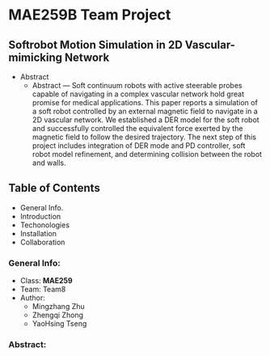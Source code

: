 # MAE259B Team Project #
## Softrobot Motion Simulation in 2D Vascular-mimicking Network ##
- Abstract 
	- Abstract — Soft continuum robots with active steerable probes capable of navigating in a complex vascular network hold great promise for medical applications. This paper reports a simulation of a soft robot controlled by an external magnetic field to navigate in a 2D vascular network. We established a DER model for the soft robot and successfully controlled the equivalent force exerted by the magnetic field to follow the desired trajectory. The next step of this project includes integration of DER mode and PD controller, soft robot model refinement, and determining collision between the robot and walls.  



## Table of Contents ## 
- General Info. 
- Introduction
- Techonologies
- Installation 
- Collaboration
 
### General Info: ###
- Class: __MAE259__ 
- Team: Team8 
- Author: 
	- Mingzhang Zhu 
	- Zhengqi Zhong 
	- YaoHsing Tseng



### Abstract: 








